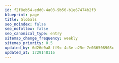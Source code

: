 ```yaml
---
id: f2f8eb54-edd0-4a03-9b56-b1e67474b2f3
blueprint: page
title: Globals
seo_noindex: false
seo_nofollow: false
seo_canonical_type: entry
sitemap_change_frequency: weekly
sitemap_priority: 0.5
updated_by: 6d26d0a8-ff9c-4c3e-a25e-7e036508908c
updated_at: 1729148116
---
```

